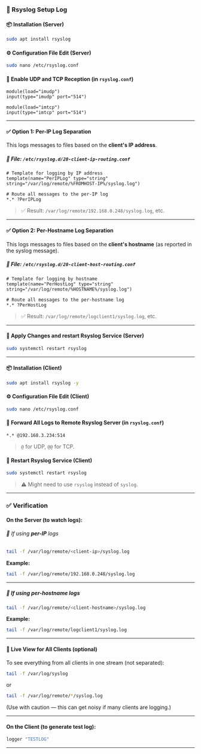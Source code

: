 ### 📝 Rsyslog Setup Log

#### 📦 Installation (Server)

```bash
sudo apt install rsyslog
```

#### ⚙️ Configuration File Edit (Server)

```bash
sudo nano /etc/rsyslog.conf
```

#### 🔧 Enable UDP and TCP Reception (in `rsyslog.conf`)

```rsyslog
module(load="imudp")
input(type="imudp" port="514")

module(load="imtcp")
input(type="imtcp" port="514")
```

---

#### ✅ Option 1: **Per-IP Log Separation**

This logs messages to files based on the **client's IP address**.

##### 📁 File: `/etc/rsyslog.d/20-client-ip-routing.conf`

```rsyslog
# Template for logging by IP address
template(name="PerIPLog" type="string" string="/var/log/remote/%FROMHOST-IP%/syslog.log")

# Route all messages to the per-IP log
*.* ?PerIPLog
```

> ✅ Result: `/var/log/remote/192.168.0.248/syslog.log`, etc.

---

#### ✅ Option 2: **Per-Hostname Log Separation**

This logs messages to files based on the **client's hostname** (as reported in the syslog message).

##### 📁 File: `/etc/rsyslog.d/20-client-host-routing.conf`

```rsyslog
# Template for logging by hostname
template(name="PerHostLog" type="string" string="/var/log/remote/%HOSTNAME%/syslog.log")

# Route all messages to the per-hostname log
*.* ?PerHostLog
```

> ✅ Result: `/var/log/remote/logclient1/syslog.log`, etc.

---


#### 🔄 Apply Changes and restart Rsyslog Service (Server)

```bash
sudo systemctl restart rsyslog
```

---

#### 📦 Installation (Client)

```bash
sudo apt install rsyslog -y
```

#### ⚙️ Configuration File Edit (Client)

```bash
sudo nano /etc/rsyslog.conf
```

#### 📨 Forward All Logs to Remote Rsyslog Server (in `rsyslog.conf`)

```rsyslog
*.* @192.168.3.234:514
```

> `@` for UDP, `@@` for TCP.

#### 🔄 Restart Rsyslog Service (Client)

```bash
sudo systemctl restart rsyslog
```

> ⚠️ Might need to use `rsyslog` instead of `syslog`.

---

### ✅ Verification

#### On the **Server** (to watch logs):


###### 🔎 If using **per-IP** logs

```bash
tail -f /var/log/remote/<client-ip>/syslog.log
```

**Example:**

```bash
tail -f /var/log/remote/192.168.0.248/syslog.log
```

---

##### 🔎 If using **per-hostname** logs

```bash
tail -f /var/log/remote/<client-hostname>/syslog.log
```

**Example:**

```bash
tail -f /var/log/remote/logclient1/syslog.log
```

---

#### 🔁 Live View for All Clients (optional)

To see everything from all clients in one stream (not separated):

```bash
tail -f /var/log/syslog
```

or

```bash
tail -f /var/log/remote/*/syslog.log
```

(Use with caution — this can get noisy if many clients are logging.)

---

#### On the **Client** (to generate test log):

```bash
logger "TESTLOG"
```

---
